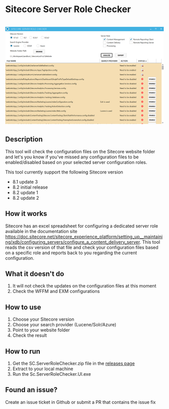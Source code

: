 # Sitecore Server Role Checker

# ![sitecore-server-role-checker](screenshots/application.PNG)

## Description
This tool will check the configuration files on the Sitecore website folder and let's you know if you've missed any configuration files to be enabled/disabled based on your selected server configuration roles.

This tool currently support the following Sitecore version
* 8.1 update 3
* 8.2 initial release
* 8.2 update 1
* 8.2 update 2

## How it works
Sitecore has an excel spreadsheet for configuring a dedicated server role available in the documentation site https://doc.sitecore.net/sitecore_experience_platform/setting_up__maintaining/xdb/configuring_servers/configure_a_content_delivery_server. This tool reads the csv version of that file and check your configuration files based on a specific role and reports back to you regarding the current configuration.

## What it doesn't do
1.	It will not check the updates on the configuration files at this moment
2.	Check the WFFM and EXM configurations

## How to use
1. Choose your Sitecore version 
2. Choose your search provider (Lucene/Solr/Azure)
3. Point to your website folder
4. Check the result

## How to run
1. Get the SC.ServerRoleChecker.zip file in the [releases page](https://github.com/reyrahadian/Sitecore-Server-Role-Checker/releases) 
2. Extract to your local machine
3. Run the Sc.ServerRoleChecker.UI.exe

## Found an issue?
Create an issue ticket in Github or submit a PR that contains the issue fix
